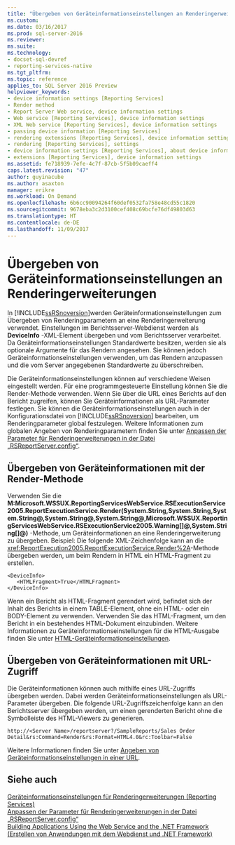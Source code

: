 ```yaml
---
title: "Übergeben von Geräteinformationseinstellungen an Renderingerweiterungen | Microsoft-Dokumentation"
ms.custom: 
ms.date: 03/16/2017
ms.prod: sql-server-2016
ms.reviewer: 
ms.suite: 
ms.technology:
- docset-sql-devref
- reporting-services-native
ms.tgt_pltfrm: 
ms.topic: reference
applies_to: SQL Server 2016 Preview
helpviewer_keywords:
- device information settings [Reporting Services]
- Render method
- Report Server Web service, device information settings
- Web service [Reporting Services], device information settings
- XML Web service [Reporting Services], device information settings
- passing device information [Reporting Services]
- rendering extensions [Reporting Services], device information settings
- rendering [Reporting Services], settings
- device information settings [Reporting Services], about device information settings
- extensions [Reporting Services], device information settings
ms.assetid: fe718939-7efe-4c7f-87cb-5f5b09caeff4
caps.latest.revision: "47"
author: guyinacube
ms.author: asaxton
manager: erikre
ms.workload: On Demand
ms.openlocfilehash: 6b6cc90094264f60def0532fa758e48cd55c1820
ms.sourcegitcommit: 9678eba3c2d3100cef408c69bcfe76df49803d63
ms.translationtype: HT
ms.contentlocale: de-DE
ms.lasthandoff: 11/09/2017
---
```

# <a name="passing-device-information-settings-to-rendering-extensions"></a>Übergeben von Geräteinformationseinstellungen an Renderingerweiterungen
  In [!INCLUDE[ssRSnoversion](../../../includes/ssrsnoversion-md.md)]werden Geräteinformationseinstellungen zum Übergeben von Renderingparametern an eine Renderingerweiterung verwendet. Einstellungen im Berichtsserver-Webdienst werden als **DeviceInfo** -XML-Element übergeben und vom Berichtsserver verarbeitet. Da Geräteinformationseinstellungen Standardwerte besitzen, werden sie als optionale Argumente für das Rendern angesehen. Sie können jedoch Geräteinformationseinstellungen verwenden, um das Rendern anzupassen und die vom Server angegebenen Standardwerte zu überschreiben.  
  
 Die Geräteinformationseinstellungen können auf verschiedene Weisen eingestellt werden. Für eine programmgesteuerte Einstellung können Sie die Render-Methode verwenden. Wenn Sie über die URL eines Berichts auf den Bericht zugreifen, können Sie Geräteinformationen als URL-Parameter festlegen. Sie können die Geräteinformationseinstellungen auch in der Konfigurationsdatei von [!INCLUDE[ssRSnoversion](../../../includes/ssrsnoversion-md.md)] bearbeiten, um Renderingparameter global festzulegen. Weitere Informationen zum globalen Angeben von Renderingparametern finden Sie unter [Anpassen der Parameter für Renderingerweiterungen in der Datei „RSReportServer.config“](../../../reporting-services/customize-rendering-extension-parameters-in-rsreportserver-config.md).  
  
## <a name="passing-device-information-using-the-render-method"></a>Übergeben von Geräteinformationen mit der Render-Methode  
 Verwenden Sie die **M:Microsoft.WSSUX.ReportingServicesWebService.RSExecutionService2005.ReportExecutionService.Render(System.String,System.String,System.String@,System.String@,System.String@,Microsoft.WSSUX.ReportingServicesWebService.RSExecutionService2005.Warning[]@,System.String[]@)** -Methode, um Geräteinformationen an eine Renderingerweiterung zu übergeben. Beispiel: Die folgende XML-Zeichenfolge kann an die <xref:ReportExecution2005.ReportExecutionService.Render%2A>-Methode übergeben werden, um beim Rendern in HTML ein HTML-Fragment zu erstellen.  
  
```  
<DeviceInfo>  
   <HTMLFragment>True</HTMLFragment>  
</DeviceInfo>  
```  
  
 Wenn ein Bericht als HTML-Fragment gerendert wird, befindet sich der Inhalt des Berichts in einem TABLE-Element, ohne ein HTML- oder ein BODY-Element zu verwenden. Verwenden Sie das HTML-Fragment, um den Bericht in ein bestehendes HTML-Dokument einzubinden. Weitere Informationen zu Geräteinformationseinstellungen für die HTML-Ausgabe finden Sie unter [HTML-Geräteinformationseinstellungen](../../../reporting-services/html-device-information-settings.md).  
  
## <a name="passing-device-information-using-url-access"></a>Übergeben von Geräteinformationen mit URL-Zugriff  
 Die Geräteinformationen können auch mithilfe eines URL-Zugriffs übergeben werden. Dabei werden Geräteinformationseinstellungen als URL-Parameter übergeben. Die folgende URL-Zugriffszeichenfolge kann an den Berichtsserver übergeben werden, um einen gerenderten Bericht ohne die Symbolleiste des HTML-Viewers zu generieren.  
  
```  
http://<Server Name>/reportserver?/SampleReports/Sales Order Detail&rs:Command=Render&rs:Format=HTML4.0&rc:Toolbar=False  
```  
  
 Weitere Informationen finden Sie unter [Angeben von Geräteinformationseinstellungen in einer URL](../../../reporting-services/specify-device-information-settings-in-a-url.md).  
  
## <a name="see-also"></a>Siehe auch  
 [Geräteinformationseinstellungen für Renderingerweiterungen (Reporting Services)](../../../reporting-services/device-information-settings-for-rendering-extensions-reporting-services.md)   
 [Anpassen der Parameter für Renderingerweiterungen in der Datei „RSReportServer.config“](../../../reporting-services/customize-rendering-extension-parameters-in-rsreportserver-config.md)   
 [Building Applications Using the Web Service and the .NET Framework (Erstellen von Anwendungen mit dem Webdienst und .NET Framework)](../../../reporting-services/report-server-web-service/net-framework/building-applications-using-the-web-service-and-the-net-framework.md)  
  
  
